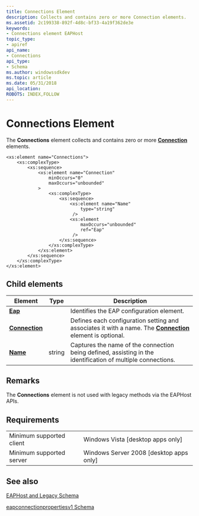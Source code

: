 ```yaml
---
title: Connections Element
description: Collects and contains zero or more Connection elements.
ms.assetid: 2c199338-892f-4d8c-bf33-4a19f362de3e
keywords:
- Connections element EAPHost
topic_type:
- apiref
api_name:
- Connections
api_type:
- Schema
ms.author: windowssdkdev
ms.topic: article
ms.date: 05/31/2018
api_location: 
ROBOTS: INDEX,FOLLOW
---
```


# Connections Element

The **Connections** element collects and contains zero or more [**Connection**](eapconnectionpropertiesv1schema-connection-connections-element.md) elements.

``` syntax
<xs:element name="Connections">
    <xs:complexType>
        <xs:sequence>
            <xs:element name="Connection"
                minOccurs="0"
                maxOccurs="unbounded"
            >
                <xs:complexType>
                    <xs:sequence>
                        <xs:element name="Name"
                            type="string"
                         />
                        <xs:element
                            maxOccurs="unbounded"
                            ref="Eap"
                         />
                    </xs:sequence>
                </xs:complexType>
            </xs:element>
        </xs:sequence>
    </xs:complexType>
</xs:element>
```

## Child elements



| Element                                                                              | Type   | Description                                                                                                                                                                                |
|--------------------------------------------------------------------------------------|--------|--------------------------------------------------------------------------------------------------------------------------------------------------------------------------------------------|
| [**Eap**](baseeapconnectionpropertiesv1schema-eap-element.md)                       |        | Identifies the EAP configuration element.<br/>                                                                                                                                       |
| [**Connection**](eapconnectionpropertiesv1schema-connection-connections-element.md) |        | Defines each configuration setting and associates it with a name. The [**Connection**](eapconnectionpropertiesv1schema-connection-connections-element.md) element is optional.<br/> |
| [**Name**](eapconnectionpropertiesv1schema-name-connection-element.md)              | string | Captures the name of the connection being defined, assisting in the identification of multiple connections.<br/>                                                                     |



## Remarks

The **Connections** element is not used with legacy methods via the EAPHost APIs.

## Requirements



|                                     |                                                      |
|-------------------------------------|------------------------------------------------------|
| Minimum supported client<br/> | Windows Vista \[desktop apps only\]<br/>       |
| Minimum supported server<br/> | Windows Server 2008 \[desktop apps only\]<br/> |



## See also

<dl> <dt>

[EAPHost and Legacy Schema](eaphost-schemas.md)
</dt> <dt>

[eapconnectionpropertiesv1 Schema](eapconnectionpropertiesv1schema-schema.md)
</dt> </dl>

 

 





